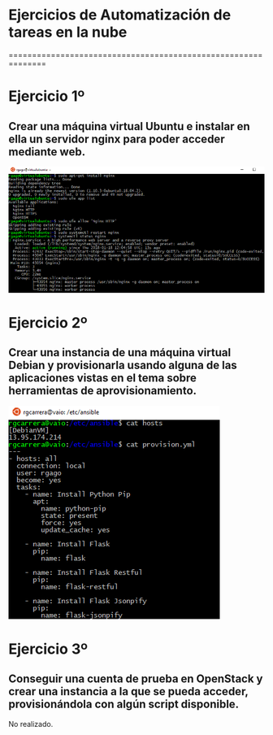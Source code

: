 # Ejercicios de Automatización de tareas en la nube
==============================================================

# Ejercicio 1º
## Crear una máquina virtual Ubuntu e instalar en ella un servidor nginx para poder acceder mediante web.

![alt text](/Exercises/images/tema3/Ejercicio1.png "Ejercicio 1")

# Ejercicio 2º
## Crear una instancia de una máquina virtual Debian y provisionarla usando alguna de las aplicaciones vistas en el tema sobre herramientas de aprovisionamiento.

![alt text](/Exercises/images/tema3/Ejercicio2.png "Ejercicio 2")


# Ejercicio 3º
## Conseguir una cuenta de prueba en OpenStack y crear una instancia a la que se pueda acceder, provisionándola con algún script disponible.

No realizado.

